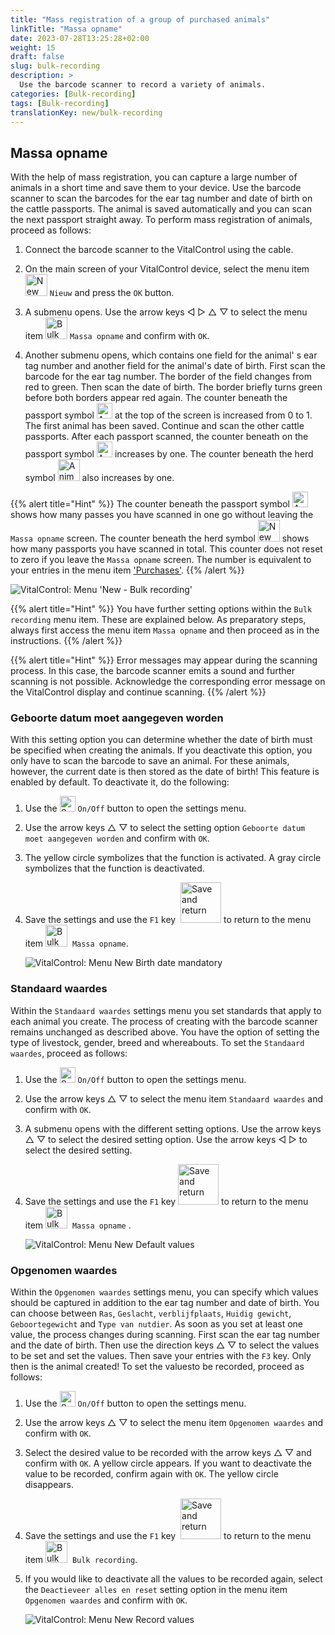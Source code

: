 ```yaml
---
title: "Mass registration of a group of purchased animals"
linkTitle: "Massa opname"
date: 2023-07-28T13:25:28+02:00
weight: 15
draft: false
slug: bulk-recording
description: >
  Use the barcode scanner to record a variety of animals.
categories: [Bulk-recording]
tags: [Bulk-recording]
translationKey: new/bulk-recording
---
```

## Massa opname

With the help of mass registration, you can capture a large number of animals in a short time and save them to your device. Use the barcode scanner to scan the barcodes for the ear tag number and date of birth on the cattle passports. The animal is saved automatically and you can scan the next passport straight away. To perform mass registration of animals, proceed as follows:

1. Connect the barcode scanner to the VitalControl using the cable.

2. On the main screen of your VitalControl device, select the menu item <img src="/icons/main/new-animal.svg" width="35" align="bottom" alt="New animal" /> `Nieuw` and press the `OK` button.

3. A submenu opens. Use the arrow keys ◁ ▷ △ ▽ to select the menu item <img src="/icons/main/barcode-scan.svg" width="35" align="bottom" alt="Bulk recording" /> `Massa opname` and confirm with `OK`.

4. Another submenu opens, which contains one field for the animal' s ear tag number and another field for the animal's date of birth. First scan the barcode for the ear tag number. The border of the field changes from red to green. Then scan the date of birth. The border briefly turns green before both borders appear red again. The counter beneath the passport symbol <img src="/icons/header/animal-passports.svg" width="25" align="bottom" alt="Animal passports" title="Animal passports" /> at the top of the screen is increased from 0 to 1. The first animal has been saved. Continue and scan the other cattle passports. After each passport scanned, the counter beneath on the passport symbol <img src="/icons/header/animal-passports.svg" width="25" align="bottom" alt="Animal passports" title="Animal passports" /> increases by one. The counter beneath the herd symbol <img src="/icons/header/group.svg" width="35" align="bottom" alt="Animal group"  title="Animal group" /> also increases by one. 

{{% alert title="Hint" %}}
The counter beneath the passport symbol <img src="/icons/header/animal-passports.svg" width="25" align="bottom" alt="Animal passports" title="Animal passports" /> shows how many passes you have scanned in one go without leaving the `Massa opname` screen. The counter beneath the herd symbol <img src="/icons/header/group.svg" width="35" align="bottom" alt="New animal" /> shows how many passports you have scanned in total. This counter does not reset to zero if you leave the `Massa opname` screen. The number is equivalent to your entries in the menu item ['Purchases'](../new-on-farm/purchased-animals/).
{{% /alert %}}

   ![VitalControl: Menu 'New - Bulk recording'](../images/bulk-recording.png "Massa opname")

{{% alert title="Hint" %}}
You have further setting options within the `Bulk recording` menu item. These are explained below. As preparatory steps, always first access the menu item `Massa opname` and then proceed as in the instructions.
{{% /alert %}}

{{% alert title="Hint" %}}
Error messages may appear during the scanning process. In this case, the barcode scanner emits a sound and further scanning is not possible. Acknowledge the corresponding error message on the VitalControl display and continue scanning.
{{% /alert %}}

### Geboorte datum moet aangegeven worden

With this setting option you can determine whether the date of birth must be specified when creating the animals. If you deactivate this option, you only have to scan the barcode to save an animal. For these animals, however, the current date is then stored as the date of birth! This feature is enabled by default. To deactivate it, do the following:

1. Use the <img src="/icons/gear.svg" width="25" align="bottom" alt="Settings menu" /> `On/Off` button to open the settings menu.

2. Use the arrow keys △ ▽ to select the setting option `Geboorte datum moet aangegeven worden` and confirm with `OK`.

3. The yellow circle symbolizes that the function is activated. A gray circle symbolizes that the function is deactivated.

4. Save the settings and use the `F1` key &nbsp;<img src="/icons/footer/save_exit.svg" width="65" align="bottom" alt="Save and return" /> to return to the menu item <img src="/icons/main/barcode-scan.svg" width="35" align="bottom" alt="Bulk recording" />&nbsp; `Massa opname`.

   ![VitalControl: Menu New Birth date mandatory](../images/birthdate.png "Geboorte datum moet aangegeven worden")

### Standaard waardes

Within the `Standaard waardes` settings menu you set standards that apply to each animal you create. The process of creating with the barcode scanner remains unchanged as described above. You have the option of setting the type of livestock, gender, breed and whereabouts. To set the `Standaard waardes`, proceed as follows:

1. Use the <img src="/icons/gear.svg" width="25" align="bottom" alt="Settings menu" /> `On/Off` button to open the settings menu.

2. Use the arrow keys △ ▽ to select the menu item `Standaard waardes` and confirm with `OK`.

3. A submenu opens with the different setting options. Use the arrow keys △ ▽ to select the desired setting option. Use the arrow keys ◁ ▷ to select the desired setting.

4. Save the settings and use the `F1` key&nbsp;<img src="/icons/footer/save_exit.svg" width="65" align="bottom" alt="Save and return" /> to return to the menu item <img src="/icons/main/barcode-scan.svg" width="35" align="bottom" alt="Bulk recording" />&nbsp; `Massa opname` .

   ![VitalControl: Menu New Default values](../images/defaultvalues.png "Standaard waardes")

### Opgenomen waardes

Within the `Opgenomen waardes` settings menu, you can specify which values ​​should be captured in addition to the ear tag number and date of birth. You can choose between `Ras`, `Geslacht`, `verblijfplaats`, `Huidig gewicht`, `Geboortegewicht` and `Type van nutdier`. As soon as you set at least one value, the process changes during scanning. First scan the ear tag number and the date of birth. Then use the direction keys △ ▽ to select the values ​​to be set and set the values. Then save your entries with the `F3` key. Only then is the animal created! To set the values ​​to be recorded, proceed as follows:

1. Use the <img src="/icons/gear.svg" width="25" align="bottom" alt="Settings menu" /> `On/Off` button to open the settings menu.

2. Use the arrow keys △ ▽ to select the menu item `Opgenomen waardes` and confirm with `OK`.

3. Select the desired value to be recorded with the arrow keys △ ▽ and confirm with `OK`. A yellow circle appears. If you want to deactivate the value to be recorded, confirm again with `OK`. The yellow circle disappears.

4. Save the settings and use the `F1` key &nbsp;<img src="/icons/footer/save_exit.svg" width="65" align="bottom" alt="Save and return" /> to return to the menu item <img src="/icons/main/barcode-scan.svg" width="35" align="bottom" alt="Bulk recording" />&nbsp; `Bulk recording`.

5. If you would like to deactivate all the values ​​to be recorded again, select the `Deactieveer alles en reset` setting option in the menu item `Opgenomen waardes` and confirm with `OK`.

   ![VitalControl: Menu New Record values](../images/recordvalues.png "Opgenomen waardes")